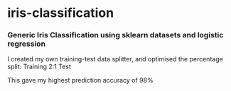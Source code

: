 # iris-classification

### Generic Iris Classification using sklearn datasets and logistic regression

I created my own training-test data splitter, and optimised the percentage split: 
Training 2:1 Test

This gave my highest prediction accuracy of 98%
